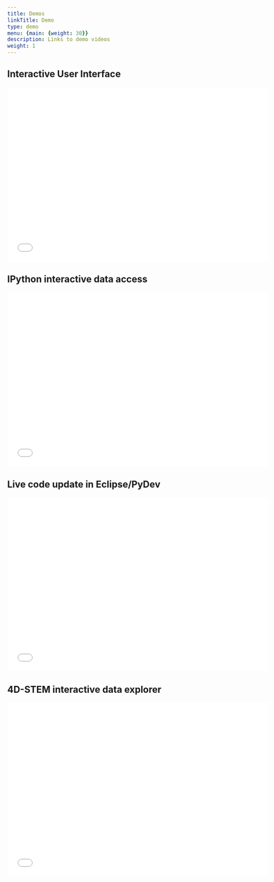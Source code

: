 ```yaml
---
title: Demos
linkTitle: Demo
type: demo
menu: {main: {weight: 30}}
description: Links to demo videos
weight: 1
---
```


## Interactive User Interface

<iframe width="600" height="400" src="//www.youtube.com/embed/GJRVbZ8zYVY" frameborder="0" allowfullscreen></iframe>

## IPython interactive data access

<iframe width="600" height="400" src="//www.youtube.com/embed/BdwPL2iOmns" frameborder="0" allowfullscreen></iframe>


## Live code update in Eclipse/PyDev

<iframe width="600" height="400" src="//www.youtube.com/embed/kd8OitLPXcM" frameborder="0" allowfullscreen></iframe>

## 4D-STEM interactive data explorer

<iframe width="600" height="400" src="//www.youtube.com/embed/XJaCfdVUQw0" frameborder="0" allowfullscreen></iframe>
